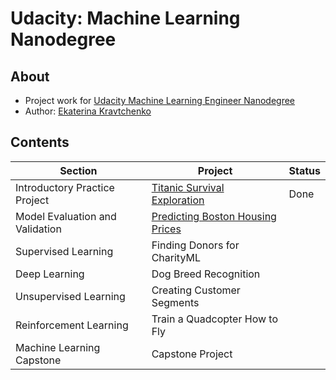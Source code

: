 # Udacity: Machine Learning Nanodegree

## About
- Project work for [Udacity Machine Learning Engineer Nanodegree](https://www.udacity.com/course/machine-learning-engineer-nanodegree--nd009t)
- Author: [Ekaterina Kravtchenko](https://github.com/eskrav)

## Contents

Section | Project | Status |
--- | --- | ---
Introductory Practice Project | [Titanic Survival Exploration](./titanic_survival_exploration) | Done 
Model Evaluation and Validation | [Predicting Boston Housing Prices](./boston_housing) | 
Supervised Learning | Finding Donors for CharityML | 
Deep Learning | Dog Breed Recognition | 
Unsupervised Learning | Creating Customer Segments | 
Reinforcement Learning | Train a Quadcopter How to Fly | 
Machine Learning Capstone | Capstone Project |
